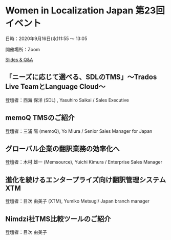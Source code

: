 # Women in Localization Japan 第23回イベント 

日時：2020年9月16日(水)11:55 ～ 13:05

開催場所：Zoom

[Slides & Q&A](https://drive.google.com/drive/u/1/folders/1fOep_pXYUNVPs4lJmR5QN5I57YNocUk2)

## 「ニーズに応じて選べる、SDLのTMS」～Trados Live TeamとLanguage Cloud～
登壇者：西海 保洋 (SDL) , Yasuhiro Saikai / Sales Executive

## memoQ TMSのご紹介
登壇者：三浦 陽 (memoQ), Yo Miura / Senior Sales Manager for Japan

## グローバル企業の翻訳業務の効率化へ
登壇者：木村 雄一 (Memsource), Yuichi Kimura / Enterprise Sales Manager

## 進化を続けるエンタープライズ向け翻訳管理システム XTM
登壇者：目次 由美子 (XTM), Yumiko Metsugi/ Japan branch manager

## Nimdzi社TMS比較ツールのご紹介
登壇者：目次 由美子

